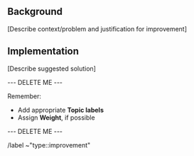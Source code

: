 ## Background

[Describe context/problem and justification for improvement]

## Implementation

[Describe suggested solution]

--- DELETE ME ---

Remember: 
- Add appropriate **Topic labels** 
- Assign **Weight**, if possible

--- DELETE ME ---

/label ~"type::improvement"
